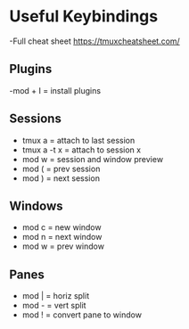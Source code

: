 # Useful Keybindings
-Full cheat sheet https://tmuxcheatsheet.com/

## Plugins
-mod + I = install plugins

## Sessions
- tmux a = attach to last session
- tmux a -t x = attach to session x
- mod w = session and window preview
- mod ( = prev session
- mod ) = next session

## Windows
- mod c = new window
- mod n = next window
- mod w = prev window

## Panes
- mod | = horiz split
- mod - = vert split
- mod ! = convert pane to window


